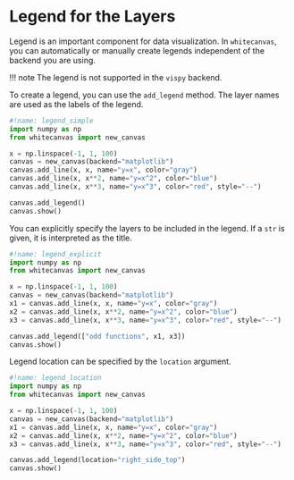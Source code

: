 # Legend for the Layers

Legend is an important component for data visualization. In `whitecanvas`, you can
automatically or manually create legends independent of the backend you are using.

!!! note
    The legend is not supported in the `vispy` backend.

To create a legend, you can use the `add_legend` method. The layer names are used as
the labels of the legend.

``` python
#!name: legend_simple
import numpy as np
from whitecanvas import new_canvas

x = np.linspace(-1, 1, 100)
canvas = new_canvas(backend="matplotlib")
canvas.add_line(x, x, name="y=x", color="gray")
canvas.add_line(x, x**2, name="y=x^2", color="blue")
canvas.add_line(x, x**3, name="y=x^3", color="red", style="--")

canvas.add_legend()
canvas.show()
```

You can explicitly specify the layers to be included in the legend. If a `str` is given,
it is interpreted as the title.

``` python
#!name: legend_explicit
import numpy as np
from whitecanvas import new_canvas

x = np.linspace(-1, 1, 100)
canvas = new_canvas(backend="matplotlib")
x1 = canvas.add_line(x, x, name="y=x", color="gray")
x2 = canvas.add_line(x, x**2, name="y=x^2", color="blue")
x3 = canvas.add_line(x, x**3, name="y=x^3", color="red", style="--")

canvas.add_legend(["odd functions", x1, x3])
canvas.show()
```

Legend location can be specified by the `location` argument.

``` python
#!name: legend_location
import numpy as np
from whitecanvas import new_canvas

x = np.linspace(-1, 1, 100)
canvas = new_canvas(backend="matplotlib")
x1 = canvas.add_line(x, x, name="y=x", color="gray")
x2 = canvas.add_line(x, x**2, name="y=x^2", color="blue")
x3 = canvas.add_line(x, x**3, name="y=x^3", color="red", style="--")

canvas.add_legend(location="right_side_top")
canvas.show()
```
